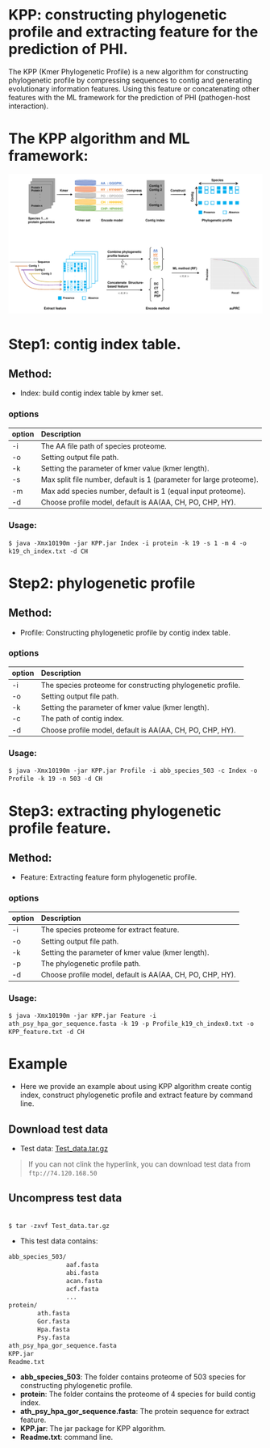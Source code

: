 # **KPP: constructing phylogenetic profile and extracting feature for the prediction of PHI.**
The KPP (Kmer Phylogenetic Profile) is a new algorithm for constructing phylogenetic profile by compressing sequences to contig and generating evolutionary information features. 
Using this feature or concatenating other features with the ML framework for the prediction of PHI (pathogen-host interaction).

# The KPP algorithm and ML framework:

![Workflow](https://github.com/yangfangs/KPP/blob/master/algorithm/KPP.png)

# Step1: contig index table.

## Method:
* Index: build contig index table by kmer set.
 
### options

  | option  |  Description                                                                                             |
  |:------- |:---------------------------------------------------------------------------------------------------------|
  |  -i     |  The AA file path of species proteome.                                                                   |
  |  -o     |  Setting output file path.                                                                               |
  |  -k     |  Setting the parameter of kmer value (kmer length).                                                      |
  |  -s     |  Max split file number, default is 1 (parameter for large proteome).                                     |
  |  -m     |  Max add species number, default is 1 (equal input proteome).                                            |
  |  -d     |  Choose profile model, default is AA(AA, CH, PO, CHP, HY).                                               |


### Usage: 

```angular2html
$ java -Xmx10190m -jar KPP.jar Index -i protein -k 19 -s 1 -m 4 -o k19_ch_index.txt -d CH
```



# Step2: phylogenetic profile

## Method:
* Profile: Constructing phylogenetic profile by contig index table.
   
### options
    
| option |  Description                                                                                                |
|:------- |:-----------------------------------------------------------------------------------------------------------|
|  -i     |  The species proteome for constructing phylogenetic profile.                                               |
|  -o     |  Setting output file path.                                                                                 |
|  -k     |  Setting the parameter of kmer value (kmer length).                                                        |
|  -c     |  The path of contig index.                                                                                 |
|  -d     |  Choose profile model, default is AA(AA, CH, PO, CHP, HY).                                                 |

### Usage:

```angular2html
$ java -Xmx10190m -jar KPP.jar Profile -i abb_species_503 -c Index -o Profile -k 19 -n 503 -d CH

```
# Step3: extracting phylogenetic profile feature.

## Method:
* Feature: Extracting feature form phylogenetic profile.
   
### options
    
| option |  Description                                                                                                |
|:------- |:-----------------------------------------------------------------------------------------------------------|
|  -i     |  The species proteome for extract feature.                                                                 |
|  -o     |  Setting output file path.                                                                                 |
|  -k     |  Setting the parameter of kmer value (kmer length).                                                        |
|  -p     |  The phylogenetic profile path.                                                                            |
|  -d     |  Choose profile model, default is AA(AA, CH, PO, CHP, HY).                                                 |


### Usage:

```angular2html
$ java -Xmx10190m -jar KPP.jar Feature -i ath_psy_hpa_gor_sequence.fasta -k 19 -p Profile_k19_ch_index0.txt -o KPP_feature.txt -d CH
```

# Example

* Here we provide an example about using KPP algorithm create contig index, construct phylogenetic profile and extract feature by command line.

## Download test data
* Test data: [Test_data.tar.gz](https://bit.ly/3ejeRBJ)

> If you can not clink the hyperlink, you can download test data from `ftp://74.120.168.50`

## Uncompress test data

```angular2html

$ tar -zxvf Test_data.tar.gz

```
* This test data contains:

```
abb_species_503/  
                aaf.fasta
                abi.fasta
                acan.fasta
                acf.fasta
                ...
protein/
        ath.fasta
        Gor.fasta
        Hpa.fasta
        Psy.fasta
ath_psy_hpa_gor_sequence.fasta
KPP.jar
Readme.txt

```
* **abb_species_503**: The folder contains proteome of 503 species for constructing phylogenetic profile. 
* **protein**: The folder contains the proteome of 4 species for build contig index.
* **ath_psy_hpa_gor_sequence.fasta**: The protein sequence for extract feature.
* **KPP.jar**: The jar package for KPP algorithm.
* **Readme.txt**: command line.
